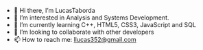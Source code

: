 - 👋 Hi there, I’m LucasTaborda
- 👀 I’m interested in Analysis and Systems Development.
- 🌱 I’m currently learning C++, HTML5, CSS3, JavaScript and SQL
- 💞️ I’m looking to collaborate with other developers 
- 📫 How to reach me: llucas352@gmail.com

<!---
LucasTaborda99/LucasTaborda99 is a ✨ special ✨ repository because its `README.md` (this file) appears on your GitHub profile.
You can click the Preview link to take a look at your changes.
--->
